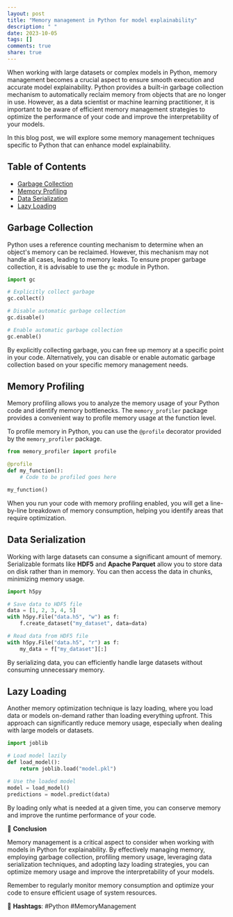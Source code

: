```yaml
---
layout: post
title: "Memory management in Python for model explainability"
description: " "
date: 2023-10-05
tags: []
comments: true
share: true
---
```


When working with large datasets or complex models in Python, memory management becomes a crucial aspect to ensure smooth execution and accurate model explainability. Python provides a built-in garbage collection mechanism to automatically reclaim memory from objects that are no longer in use. However, as a data scientist or machine learning practitioner, it is important to be aware of efficient memory management strategies to optimize the performance of your code and improve the interpretability of your models.

In this blog post, we will explore some memory management techniques specific to Python that can enhance model explainability.

## Table of Contents
- [Garbage Collection](#garbage-collection)
- [Memory Profiling](#memory-profiling)
- [Data Serialization](#data-serialization)
- [Lazy Loading](#lazy-loading)

## Garbage Collection

Python uses a reference counting mechanism to determine when an object's memory can be reclaimed. However, this mechanism may not handle all cases, leading to memory leaks. To ensure proper garbage collection, it is advisable to use the `gc` module in Python.

```python
import gc

# Explicitly collect garbage
gc.collect()

# Disable automatic garbage collection
gc.disable()

# Enable automatic garbage collection
gc.enable()
```

By explicitly collecting garbage, you can free up memory at a specific point in your code. Alternatively, you can disable or enable automatic garbage collection based on your specific memory management needs.

## Memory Profiling

Memory profiling allows you to analyze the memory usage of your Python code and identify memory bottlenecks. The `memory_profiler` package provides a convenient way to profile memory usage at the function level.

To profile memory in Python, you can use the `@profile` decorator provided by the `memory_profiler` package.

```python
from memory_profiler import profile

@profile
def my_function():
    # Code to be profiled goes here

my_function()
```

When you run your code with memory profiling enabled, you will get a line-by-line breakdown of memory consumption, helping you identify areas that require optimization.

## Data Serialization

Working with large datasets can consume a significant amount of memory. Serializable formats like **HDF5** and **Apache Parquet** allow you to store data on disk rather than in memory. You can then access the data in chunks, minimizing memory usage.

```python
import h5py

# Save data to HDF5 file
data = [1, 2, 3, 4, 5]
with h5py.File("data.h5", "w") as f:
    f.create_dataset("my_dataset", data=data)

# Read data from HDF5 file
with h5py.File("data.h5", "r") as f:
    my_data = f["my_dataset"][:]
```

By serializing data, you can efficiently handle large datasets without consuming unnecessary memory.

## Lazy Loading

Another memory optimization technique is lazy loading, where you load data or models on-demand rather than loading everything upfront. This approach can significantly reduce memory usage, especially when dealing with large models or datasets.

```python
import joblib

# Load model lazily
def load_model():
    return joblib.load("model.pkl")

# Use the loaded model
model = load_model()
predictions = model.predict(data)
```

By loading only what is needed at a given time, you can conserve memory and improve the runtime performance of your code.

&#x1F4D1; **Conclusion**

Memory management is a critical aspect to consider when working with models in Python for explainability. By effectively managing memory, employing garbage collection, profiling memory usage, leveraging data serialization techniques, and adopting lazy loading strategies, you can optimize memory usage and improve the interpretability of your models.

Remember to regularly monitor memory consumption and optimize your code to ensure efficient usage of system resources.

&#x1F4DD; **Hashtags**: #Python #MemoryManagement